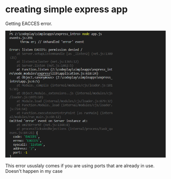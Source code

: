 # creating simple express app 

Getting EACCES error.

![error](eacces.png)

This error ususlaly comes if you are using ports that are already in use. Doesn't happen in my case